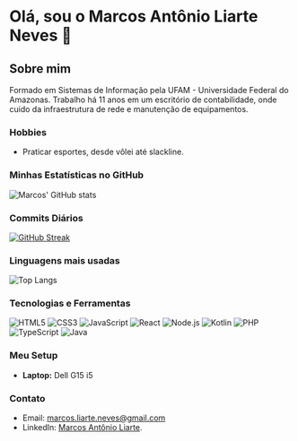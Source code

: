 # Olá, sou o Marcos Antônio Liarte Neves 👋

## Sobre mim

Formado em Sistemas de Informação pela UFAM - Universidade Federal do Amazonas. Trabalho há 11 anos em um escritório de contabilidade, onde cuido da infraestrutura de rede e manutenção de equipamentos.

### Hobbies

- Praticar esportes, desde vôlei até slackline.

### Minhas Estatísticas no GitHub

![Marcos' GitHub stats](https://github-readme-stats.vercel.app/api?username=marcosliarte&show_icons=true&theme=radical)

### Commits Diários

[![GitHub Streak](https://streak-stats.demolab.com?user=marcosliarte&theme=radical)](https://git.io/streak-stats)

### Linguagens mais usadas

![Top Langs](https://github-readme-stats.vercel.app/api/top-langs/?username=marcosliarte&layout=compact)

### Tecnologias e Ferramentas

![HTML5](https://img.shields.io/badge/-HTML5-E34F26?style=flat-square&logo=html5&logoColor=white)
![CSS3](https://img.shields.io/badge/-CSS3-1572B6?style=flat-square&logo=css3)
![JavaScript](https://img.shields.io/badge/-JavaScript-F7DF1E?style=flat-square&logo=javascript&logoColor=black)
![React](https://img.shields.io/badge/-React-61DAFB?style=flat-square&logo=react&logoColor=black)
![Node.js](https://img.shields.io/badge/-Node.js-339933?style=flat-square&logo=node.js&logoColor=white)
![Kotlin](https://img.shields.io/badge/-Kotlin-0095D5?style=flat-square&logo=kotlin&logoColor=white)
![PHP](https://img.shields.io/badge/-PHP-777BB4?style=flat-square&logo=php&logoColor=white)
![TypeScript](https://img.shields.io/badge/-TypeScript-3178C6?style=flat-square&logo=typescript&logoColor=white)
![Java](https://img.shields.io/badge/-Java-007396?style=flat-square&logo=java&logoColor=white)

### Meu Setup

- **Laptop:** Dell G15 i5

### Contato

- Email: [marcos.liarte.neves@gmail.com](mailto:marcos.liarte.neves@gmail.com)
- LinkedIn: [Marcos Antônio Liarte](https://www.linkedin.com/in/marcos-antonio-liarte/).
